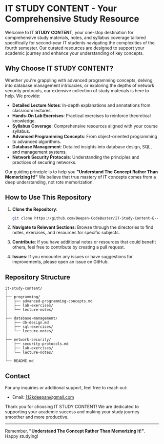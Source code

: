 # IT STUDY CONTENT - Your Comprehensive Study Resource

Welcome to **IT STUDY CONTENT**, your one-stop destination for comprehensive study materials, notes, and syllabus coverage tailored specifically for second-year IT students navigating the complexities of the fourth semester. Our curated resources are designed to support your academic journey and enhance your understanding of key concepts.

## Why Choose IT STUDY CONTENT?

Whether you're grappling with advanced programming concepts, delving into database management intricacies, or exploring the depths of network security protocols, our extensive collection of study materials is here to help. We provide:

- **Detailed Lecture Notes**: In-depth explanations and annotations from classroom lectures.
- **Hands-On Lab Exercises**: Practical exercises to reinforce theoretical knowledge.
- **Syllabus Coverage**: Comprehensive resources aligned with your course syllabus.
- **Advanced Programming Concepts**: From object-oriented programming to advanced algorithms.
- **Database Management**: Detailed insights into database design, SQL, and management systems.
- **Network Security Protocols**: Understanding the principles and practices of securing networks.

Our guiding principle is to help you **"Understand The Concept Rather Than Memorizing It!"** We believe that true mastery of IT concepts comes from a deep understanding, not rote memorization.

## How to Use This Repository

1. **Clone the Repository**:
   ```bash
   git clone https://github.com/Deepan-CodeBuster/IT-Study-Content-E--Learning-Website-.git
   ```

2. **Navigate to Relevant Sections**:
   Browse through the directories to find notes, exercises, and resources for specific subjects.

3. **Contribute**:
   If you have additional notes or resources that could benefit others, feel free to contribute by creating a pull request.

4. **Issues**:
   If you encounter any issues or have suggestions for improvements, please open an issue on GitHub.

## Repository Structure

```
it-study-content/
│
├── programming/
│   ├── advanced-programming-concepts.md
│   ├── lab-exercises/
│   └── lecture-notes/
│
├── database-management/
│   ├── db-design.md
│   ├── sql-exercises/
│   └── lecture-notes/
│
├── network-security/
│   ├── security-protocols.md
│   ├── lab-exercises/
│   └── lecture-notes/
│
└── README.md
```

## Contact

For any inquiries or additional support, feel free to reach out:

- Email: 112kdeepan@gmail.com


Thank you for choosing IT STUDY CONTENT! We are dedicated to supporting your academic success and making your study journey smoother and more productive.

---

Remember, **"Understand The Concept Rather Than Memorizing It!"**. Happy studying!
